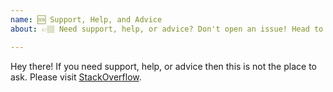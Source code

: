 ```yaml
---
name: 🆘 Support, Help, and Advice
about: 👉🏽 Need support, help, or advice? Don't open an issue! Head to StackOverflow https://stackoverflow.com.

---
```


Hey there! If you need support, help, or advice then this is not the place to ask.
Please visit [StackOverflow](https://stackoverflow.com/questions/tagged/nosleep).
